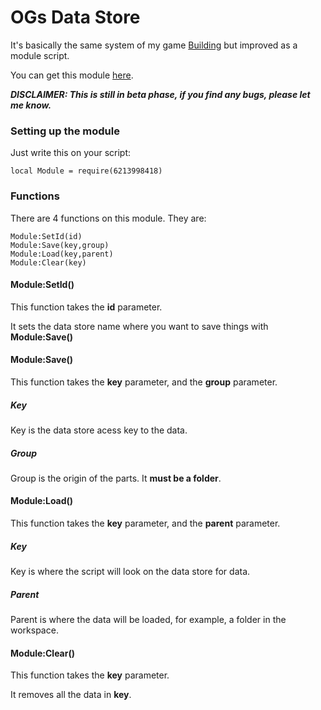 # OGs Data Store

It's basically the same system of my game [Building](https://roblox.com/games/6014589059/NUKE-Building) but improved as a module script.

You can get this module [here](https://roblox.com/library/6213998418/OGs-Data-Store).

***DISCLAIMER: This is still in beta phase, if you find any bugs, please let me know.***

### Setting up the module

Just write this on your script:
```
local Module = require(6213998418)
```

### Functions

There are 4 functions on this module. They are:

```
Module:SetId(id)
Module:Save(key,group)
Module:Load(key,parent)
Module:Clear(key)
```

#### Module:SetId()

This function takes the **id** parameter.

It sets the data store name where you want to save things with **Module:Save()**

#### Module:Save()

This function takes the **key** parameter, and the **group** parameter.

##### **Key**

Key is the data store acess key to the data.

##### **Group**

Group is the origin of the parts. It **must be a folder**.

#### Module:Load()

This function takes the **key** parameter, and the **parent** parameter.

##### **Key**

Key is where the script will look on the data store for data.

##### **Parent**

Parent is where the data will be loaded, for example, a folder in the workspace.

#### Module:Clear()

This function takes the **key** parameter.

It removes all the data in **key**.
